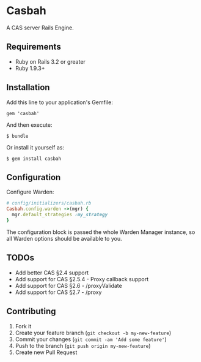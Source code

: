 # Casbah

A CAS server Rails Engine.

## Requirements

* Ruby on Rails 3.2 or greater
* Ruby 1.9.3+

## Installation

Add this line to your application's Gemfile:

    gem 'casbah'

And then execute:

    $ bundle

Or install it yourself as:

    $ gem install casbah

## Configuration

Configure Warden:

```ruby
# config/initializers/casbah.rb
Casbah.config.warden ->(mgr) {
  mgr.default_strategies :my_strategy
}
```

The configuration block is passed the whole Warden Manager
instance, so all Warden options should be available to you.

## TODOs

* Add better CAS §2.4 support
* Add support for CAS §2.5.4 - Proxy callback support
* Add support for CAS §2.6 - /proxyValidate
* Add support for CAS §2.7 - /proxy

## Contributing

1. Fork it
2. Create your feature branch (`git checkout -b my-new-feature`)
3. Commit your changes (`git commit -am 'Add some feature'`)
4. Push to the branch (`git push origin my-new-feature`)
5. Create new Pull Request
